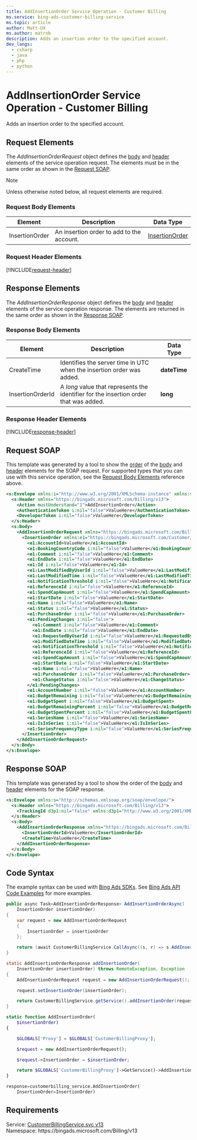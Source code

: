 ```yaml
---
title: AddInsertionOrder Service Operation - Customer Billing
ms.service: bing-ads-customer-billing-service
ms.topic: article
author: Matt-UX
ms.author: matrob
description: Adds an insertion order to the specified account.
dev_langs: 
  - csharp
  - java
  - php
  - python
---
```

# AddInsertionOrder Service Operation - Customer Billing
Adds an insertion order to the specified account.

## <a name="request"></a>Request Elements
The *AddInsertionOrderRequest* object defines the [body](#request-body) and [header](#request-header) elements of the service operation request. The elements must be in the same order as shown in the [Request SOAP](#request-soap). 

> [!NOTE]
> Unless otherwise noted below, all request elements are required.

### <a name="request-body"></a>Request Body Elements

|Element|Description|Data Type|
|-----------|---------------|-------------|
|<a name="insertionorder"></a>InsertionOrder|An insertion order to add to the account.|[InsertionOrder](insertionorder.md)|

### <a name="request-header"></a>Request Header Elements
[!INCLUDE[request-header](./includes/request-header.md)]

## <a name="response"></a>Response Elements
The *AddInsertionOrderResponse* object defines the [body](#response-body) and [header](#response-header) elements of the service operation response. The elements are returned in the same order as shown in the [Response SOAP](#response-soap).

### <a name="response-body"></a>Response Body Elements

|Element|Description|Data Type|
|-----------|---------------|-------------|
|<a name="createtime"></a>CreateTime|Identifies the server time in UTC when the insertion order was added.|**dateTime**|
|<a name="insertionorderid"></a>InsertionOrderId|A *long* value that represents the identifier for the insertion order that was added.|**long**|

### <a name="response-header"></a>Response Header Elements
[!INCLUDE[response-header](./includes/response-header.md)]

## <a name="request-soap"></a>Request SOAP
This template was generated by a tool to show the [order](../guides/services-protocol.md#element-order) of the [body](#request-body) and [header](#request-header) elements for the SOAP request. For supported types that you can use with this service operation, see the [Request Body Elements](#request-body) reference above.

```xml
<s:Envelope xmlns:i="http://www.w3.org/2001/XMLSchema-instance" xmlns:s="http://schemas.xmlsoap.org/soap/envelope/">
  <s:Header xmlns="https://bingads.microsoft.com/Billing/v13">
    <Action mustUnderstand="1">AddInsertionOrder</Action>
    <AuthenticationToken i:nil="false">ValueHere</AuthenticationToken>
    <DeveloperToken i:nil="false">ValueHere</DeveloperToken>
  </s:Header>
  <s:Body>
    <AddInsertionOrderRequest xmlns="https://bingads.microsoft.com/Billing/v13">
      <InsertionOrder xmlns:e1="https://bingads.microsoft.com/Customer/v13/Entities" i:nil="false">
        <e1:AccountId>ValueHere</e1:AccountId>
        <e1:BookingCountryCode i:nil="false">ValueHere</e1:BookingCountryCode>
        <e1:Comment i:nil="false">ValueHere</e1:Comment>
        <e1:EndDate i:nil="false">ValueHere</e1:EndDate>
        <e1:Id i:nil="false">ValueHere</e1:Id>
        <e1:LastModifiedByUserId i:nil="false">ValueHere</e1:LastModifiedByUserId>
        <e1:LastModifiedTime i:nil="false">ValueHere</e1:LastModifiedTime>
        <e1:NotificationThreshold i:nil="false">ValueHere</e1:NotificationThreshold>
        <e1:ReferenceId i:nil="false">ValueHere</e1:ReferenceId>
        <e1:SpendCapAmount i:nil="false">ValueHere</e1:SpendCapAmount>
        <e1:StartDate i:nil="false">ValueHere</e1:StartDate>
        <e1:Name i:nil="false">ValueHere</e1:Name>
        <e1:Status i:nil="false">ValueHere</e1:Status>
        <e1:PurchaseOrder i:nil="false">ValueHere</e1:PurchaseOrder>
        <e1:PendingChanges i:nil="false">
          <e1:Comment i:nil="false">ValueHere</e1:Comment>
          <e1:EndDate i:nil="false">ValueHere</e1:EndDate>
          <e1:RequestedByUserId i:nil="false">ValueHere</e1:RequestedByUserId>
          <e1:ModifiedDateTime i:nil="false">ValueHere</e1:ModifiedDateTime>
          <e1:NotificationThreshold i:nil="false">ValueHere</e1:NotificationThreshold>
          <e1:ReferenceId i:nil="false">ValueHere</e1:ReferenceId>
          <e1:SpendCapAmount i:nil="false">ValueHere</e1:SpendCapAmount>
          <e1:StartDate i:nil="false">ValueHere</e1:StartDate>
          <e1:Name i:nil="false">ValueHere</e1:Name>
          <e1:PurchaseOrder i:nil="false">ValueHere</e1:PurchaseOrder>
          <e1:ChangeStatus i:nil="false">ValueHere</e1:ChangeStatus>
        </e1:PendingChanges>
        <e1:AccountNumber i:nil="false">ValueHere</e1:AccountNumber>
        <e1:BudgetRemaining i:nil="false">ValueHere</e1:BudgetRemaining>
        <e1:BudgetSpent i:nil="false">ValueHere</e1:BudgetSpent>
        <e1:BudgetRemainingPercent i:nil="false">ValueHere</e1:BudgetRemainingPercent>
        <e1:BudgetSpentPercent i:nil="false">ValueHere</e1:BudgetSpentPercent>
        <e1:SeriesName i:nil="false">ValueHere</e1:SeriesName>
        <e1:IsInSeries i:nil="false">ValueHere</e1:IsInSeries>
        <e1:SeriesFrequencyType i:nil="false">ValueHere</e1:SeriesFrequencyType>
      </InsertionOrder>
    </AddInsertionOrderRequest>
  </s:Body>
</s:Envelope>
```

## <a name="response-soap"></a>Response SOAP
This template was generated by a tool to show the order of the [body](#response-body) and [header](#response-header) elements for the SOAP response.

```xml
<s:Envelope xmlns:s="http://schemas.xmlsoap.org/soap/envelope/">
  <s:Header xmlns="https://bingads.microsoft.com/Billing/v13">
    <TrackingId d3p1:nil="false" xmlns:d3p1="http://www.w3.org/2001/XMLSchema-instance">ValueHere</TrackingId>
  </s:Header>
  <s:Body>
    <AddInsertionOrderResponse xmlns="https://bingads.microsoft.com/Billing/v13">
      <InsertionOrderId>ValueHere</InsertionOrderId>
      <CreateTime>ValueHere</CreateTime>
    </AddInsertionOrderResponse>
  </s:Body>
</s:Envelope>
```

## <a name="example"></a>Code Syntax
The example syntax can be used with [Bing Ads SDKs](../guides/client-libraries.md). See [Bing Ads API Code Examples](../guides/code-examples.md) for more examples.
```csharp
public async Task<AddInsertionOrderResponse> AddInsertionOrderAsync(
	InsertionOrder insertionOrder)
{
	var request = new AddInsertionOrderRequest
	{
		InsertionOrder = insertionOrder
	};

	return (await CustomerBillingService.CallAsync((s, r) => s.AddInsertionOrderAsync(r), request));
}
```
```java
static AddInsertionOrderResponse addInsertionOrder(
	InsertionOrder insertionOrder) throws RemoteException, Exception
{
	AddInsertionOrderRequest request = new AddInsertionOrderRequest();

	request.setInsertionOrder(insertionOrder);

	return CustomerBillingService.getService().addInsertionOrder(request);
}
```
```php
static function AddInsertionOrder(
	$insertionOrder)
{

	$GLOBALS['Proxy'] = $GLOBALS['CustomerBillingProxy'];

	$request = new AddInsertionOrderRequest();

	$request->InsertionOrder = $insertionOrder;

	return $GLOBALS['CustomerBillingProxy']->GetService()->AddInsertionOrder($request);
}
```
```python
response=customerbilling_service.AddInsertionOrder(
	InsertionOrder=InsertionOrder)
```

## Requirements
Service: [CustomerBillingService.svc v13](https://clientcenter.api.bingads.microsoft.com/Api/Billing/v13/CustomerBillingService.svc)  
Namespace: https\://bingads.microsoft.com/Billing/v13  

